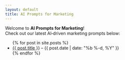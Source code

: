 ```yaml
---
layout: default
title: AI Prompts for Marketing
---
```


Welcome to **AI Prompts for Marketing**!  
Check out our latest AI‐driven marketing prompts below:

<ul>
{% for post in site.posts %}
  <li>
    <a href="{{ post.url }}">{{ post.title }}</a>
    – {{ post.date | date: "%b %-d, %Y" }}
  </li>
{% endfor %}
</ul>
